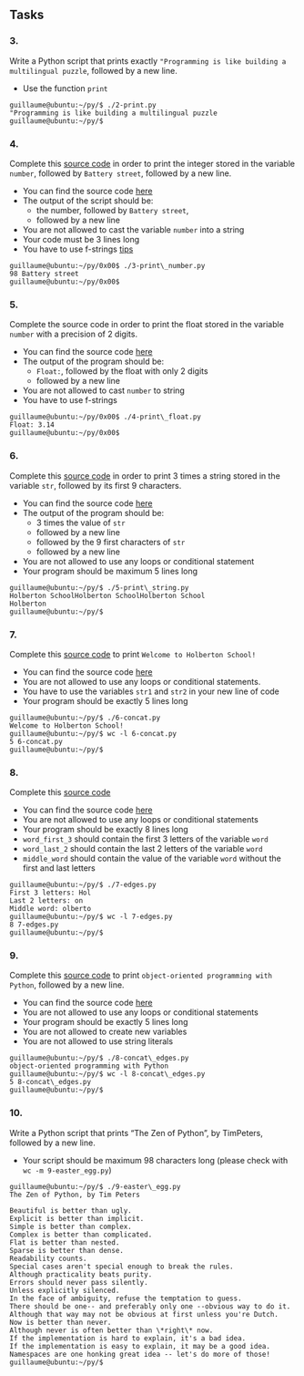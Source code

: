 ## Tasks

### 3.

Write a Python script that prints exactly `"Programming is like building a multilingual puzzle`, followed by a new line.

*   Use the function `print`
```
guillaume@ubuntu:~/py/$ ./2-print.py
"Programming is like building a multilingual puzzle
guillaume@ubuntu:~/py/$
```


### 4.

Complete this [source code](https://github.com/hs-hq/0x00.py/blob/master/3-print_number.py "source code") in order to print the integer stored in the variable `number`, followed by `Battery street`, followed by a new line.

*   You can find the source code [here](https://github.com/hs-hq/0x00.py/blob/master/3-print_number.py "here")
*   The output of the script should be:
	*   the number, followed by `Battery street`,
	*   followed by a new line
*   You are not allowed to cast the variable `number` into a string
*   Your code must be 3 lines long
*   You have to use f-strings [tips](/rltoken/dd7bIKsC3_0wb3Np_8URUA "tips")
```
guillaume@ubuntu:~/py/0x00$ ./3-print\_number.py
98 Battery street
guillaume@ubuntu:~/py/0x00$
```


### 5.

Complete the source code in order to print the float stored in the variable `number` with a precision of 2 digits.

*   You can find the source code [here](https://github.com/hs-hq/0x00.py/blob/master/4-print_float.py "here")
*   The output of the program should be:
	*   `Float:`, followed by the float with only 2 digits
	*   followed by a new line
*   You are not allowed to cast `number` to string
*   You have to use f-strings
```
guillaume@ubuntu:~/py/0x00$ ./4-print\_float.py
Float: 3.14
guillaume@ubuntu:~/py/0x00$
```


### 6.

Complete this [source code](https://github.com/hs-hq/0x00.py/blob/master/5-print_string.py "source code") in order to print 3 times a string stored in the variable `str`, followed by its first 9 characters.

*   You can find the source code [here](https://github.com/hs-hq/0x00.py/blob/master/5-print_string.py "here")
*   The output of the program should be:
	*   3 times the value of `str`
	*   followed by a new line
	*   followed by the 9 first characters of `str`
	*   followed by a new line
*   You are not allowed to use any loops or conditional statement
*   Your program should be maximum 5 lines long
```
guillaume@ubuntu:~/py/$ ./5-print\_string.py
Holberton SchoolHolberton SchoolHolberton School
Holberton
guillaume@ubuntu:~/py/$
```


### 7.

Complete this [source code](https://github.com/hs-hq/0x00.py/blob/master/6-concat.py "source code") to print `Welcome to Holberton School!`

*   You can find the source code [here](https://github.com/hs-hq/0x00.py/blob/master/6-concat.py "here")
*   You are not allowed to use any loops or conditional statements.
*   You have to use the variables `str1` and `str2` in your new line of code
*   Your program should be exactly 5 lines long
```
guillaume@ubuntu:~/py/$ ./6-concat.py
Welcome to Holberton School!
guillaume@ubuntu:~/py/$ wc -l 6-concat.py
5 6-concat.py
guillaume@ubuntu:~/py/$
```


### 8.

Complete this [source code](https://github.com/hs-hq/0x00.py/blob/master/7-edges.py "source code")

*   You can find the source code [here](https://github.com/hs-hq/0x00.py/blob/master/7-edges.py "here")
*   You are not allowed to use any loops or conditional statements
*   Your program should be exactly 8 lines long
*   `word_first_3` should contain the first 3 letters of the variable `word`
*   `word_last_2` should contain the last 2 letters of the variable `word`
*   `middle_word` should contain the value of the variable `word` without the first and last letters
```
guillaume@ubuntu:~/py/$ ./7-edges.py
First 3 letters: Hol
Last 2 letters: on
Middle word: olberto
guillaume@ubuntu:~/py/$ wc -l 7-edges.py
8 7-edges.py
guillaume@ubuntu:~/py/$
```


### 9.

Complete this [source code](https://github.com/hs-hq/0x00.py/blob/master/8-concat_edges.py "source code") to print `object-oriented programming with Python`, followed by a new line.

*   You can find the source code [here](https://github.com/hs-hq/0x00.py/blob/master/8-concat_edges.py "here")
*   You are not allowed to use any loops or conditional statements
*   Your program should be exactly 5 lines long
*   You are not allowed to create new variables
*   You are not allowed to use string literals
```
guillaume@ubuntu:~/py/$ ./8-concat\_edges.py
object-oriented programming with Python
guillaume@ubuntu:~/py/$ wc -l 8-concat\_edges.py
5 8-concat\_edges.py
guillaume@ubuntu:~/py/$
```


### 10.

Write a Python script that prints “The Zen of Python”, by TimPeters, followed by a new line.

*   Your script should be maximum 98 characters long (please check with `wc -m 9-easter_egg.py`)
```
guillaume@ubuntu:~/py/$ ./9-easter\_egg.py
The Zen of Python, by Tim Peters

Beautiful is better than ugly.
Explicit is better than implicit.
Simple is better than complex.
Complex is better than complicated.
Flat is better than nested.
Sparse is better than dense.
Readability counts.
Special cases aren't special enough to break the rules.
Although practicality beats purity.
Errors should never pass silently.
Unless explicitly silenced.
In the face of ambiguity, refuse the temptation to guess.
There should be one-- and preferably only one --obvious way to do it.
Although that way may not be obvious at first unless you're Dutch.
Now is better than never.
Although never is often better than \*right\* now.
If the implementation is hard to explain, it's a bad idea.
If the implementation is easy to explain, it may be a good idea.
Namespaces are one honking great idea -- let's do more of those!
guillaume@ubuntu:~/py/$
```
